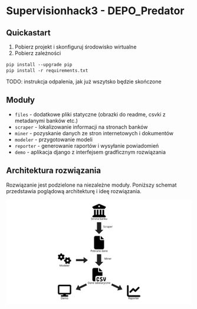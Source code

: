 # Supervisionhack3 - DEPO_Predator

## Quickastart

1. Pobierz projekt i skonfiguruj środowisko wirtualne
2. Pobierz zależności
```
pip install --upgrade pip
pip install -r requirements.txt
```
TODO: instrukcja odpalenia, jak już wszytsko będzie skończone

## Moduły

* `files` - dodatkowe pliki statyczne (obrazki do readme, csvki z metadanymi banków etc.)
* `scraper` - lokalizowanie informacji na stronach banków
* `miner` - pozyskanie danych ze stron internetowych i dokumentów
* `modeler` - przygotowanie modeli
* `reporter` - generowanie raportów i wysyłanie powiadomień
* `demo` - aplikacja django z interfejsem gradficznym rozwiązania

## Architektura rozwiązania

Rozwiązanie jest podzielone na niezależne moduły. Poniższy schemat przedstawia poglądową architekturę i ideę rozwiązania.

![Schemat rozwiązania](files/readme_img/idea.png)

